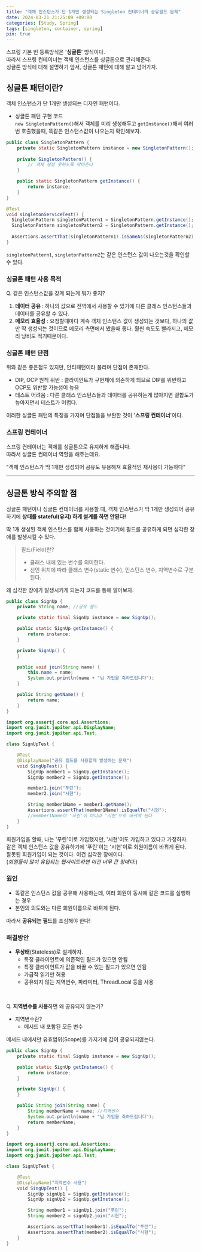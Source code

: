 ```yaml
---
title: "객체 인스턴스가 단 1개만 생성되는 Singleton 컨테이너의 공유필드 문제"
date: 2024-03-21 21:25:09 +09:00
categories: [Study, Spring]
tags: [singleton, container, spring]
pin: true
---
```


스프링 기본 빈 등록방식은 '**싱글톤**' 방식이다.   
따라서 스프링 컨테이너는 객체 인스턴스를 싱글톤으로 관리해준다.  
싱글톤 방식에 대해 설명하기 앞서, 싱글톤 패턴에 대해 알고 넘어가자.  

## 싱글톤 패턴이란?    

객체 인스턴스가 단 1개만 생성되는 디자인 패턴이다.   

- 싱글톤 패턴 구현 코드    
`new SingletonPattern()`해서 객체를 미리 생성해두고 `getInstance()`해서 여러번 호출했을때, 똑같은 인스턴스값이 나오는지 확인해보자.

```java
public class SingletonPattern {
    private static SingletonPattern instance = new SingletonPattern();
    
    private SingletonPattern() {
        // 객체 생성 못하도록 막아준다
    }

    public static SingletonPattern getInstance() {
        return instance;
    }
}
```

```java
@Test
void singletonServiceTest() {
  SingletonPattern singletonPattern1 = SingletonPattern.getInstance();
  SingletonPattern singletonPattern2 = SingletonPattern.getInstance();
  
  Assertions.assertThat(singletonPattern1).isSameAs(singletonPattern2);
}
```

`singletonPattern1`, `singletonPattern2`는 같은 인스턴스 값이 나오는것을 확인할 수 있다.  


### 싱글톤 패턴 사용 목적    

Q. 같은 인스턴스값을 갖게 되는게 뭐가 좋지?  
1) **데이터 공유** : 하나의 값으로 전역에서 사용할 수 있기에 다른 클래스 인스턴스들과 데이터를 공유할 수 있다.    
2) **메모리 효율성** : 요청할때마다 계속 객체 인스턴스 값이 생성되는 것보다, 하나의 값만 딱 생성되는 것이므로 메모리 측면에서 봤을때 좋다. 훨씬 속도도 빨라지고, 메모리 낭비도 적기때문이다.    


### 싱글톤 패턴 단점  

위와 같은 좋은점도 있지만, 안티패턴이라 불리며 단점이 존재한다.    

- DIP, OCP 원칙 위반 : 클라이언트가 구현체에 의존하게 되므로 DIP를 위반하고 OCP도 위반할 가능성이 높음  
- 테스트 어려움 : 다른 클래스 인스턴스들과 데이터를 공유하는게 많아지면 결합도가 높아지면서 테스트가 어렵다.  


이러한 싱글톤 패턴의 특징을 가지며 단점들을 보완한 것이 '**스프링 컨테이너**'이다.   

### 스프링 컨테이너    

스프링 컨테이너는 객체를 싱글톤으로 유지하게 해줍니다.   
따라서 싱글톤 컨테이너 역할을 해주는데요.  

"객체 인스턴스가 딱 1개만 생성되어 공유도 유용해져 효율적인 재사용이 가능하다"  

--------------------------------

## 싱글톤 방식 주의할 점  

싱글톤 패턴이나 싱글톤 컨테이너를 사용할 때, 객체 인스턴스가 딱 1개만 생성되어 공유하기에 **상태를 stateful(유지) 하게 설계를 하면 안된다!**  

딱 1개 생성된 객체 인스턴스를 함께 사용하는 것이기에 필드를 공유하게 되면 심각한 장애를 발생시킬 수 있다.  

> 필드(Field)란?  
> - 클래스 내에 있는 변수를 의미한다.   
> - 선언 위치에 따라 클래스 변수(static 변수), 인스턴스 변수, 지역변수로 구분된다.  


왜 심각한 장애가 발생시키게 되는지 코드를 통해 알아보자.   

```java
public class SignUp {
    private String name; //공유 필드

    private static final SignUp instance = new SignUp();

    public static SignUp getInstance() {
        return instance;
    }

    private SignUp() {
    }

    public void join(String name) {
        this.name = name;
        System.out.println(name + "님 가입을 축하드립니다");
    }

    public String getName() {
        return name;
    }
}
```

```java
import org.assertj.core.api.Assertions;
import org.junit.jupiter.api.DisplayName;
import org.junit.jupiter.api.Test;

class SignUpTest {

    @Test
    @DisplayName("공유 필드를 사용할때 발생하는 문제")
    void SingUpTest() {
        SignUp member1 = SignUp.getInstance();
        SignUp member2 = SignUp.getInstance();

        member1.join("푸린");
        member2.join("시현");

        String member1Name = member1.getName();
        Assertions.assertThat(member1Name).isEqualTo("시현");
        //member1Name이 '푸린'이 아니라 '시현'으로 바뀌게 된다
    }
}
```

회원가입을 할때, 나는 '푸린'이로 가입했지만, '시현'이도 가입하고 있다고 가정하자.  
같은 객체 인스턴스 값을 공유하기에 '푸린'이는 '시현'이로 회원이름이 바뀌게 된다.  
잘못된 회원가입이 되는 것이다. 이건 심각한 장애이다.     
(*회원들이 많이 유입되는 웹사이트라면 이건 너무 큰 장애다.*)


### 원인  
- 똑같은 인스턴스 값을 공유해 사용하는데, 여러 회원이 동시에 같은 코드를 실행하는 경우  
- 본인의 의도와는 다른 회원이름으로 바뀌게 된다.  

따라서 **공유되는 필드**를 조심해야 한다!  

### 해결방안  
- **무상태**(Stateless)로 설계하자.
  - 특정 클라이언트에 의존적인 필드가 있으면 안됨
  - 특정 클라이언트가 값을 바꿀 수 있는 필드가 있으면 안됨
  - 가급적 읽기만 허용
  - 공유되지 않는 지역변수, 파라미터, ThreadLocal 등을 사용

<br>

Q. **지역변수를 사용**하면 왜 공유되지 않는가?     
- 지역변수란?  
  - 메서드 내 포함된 모든 변수   

메서드 내에서만 유효범위(Scope)를 가지기에 값이 공유되지않는다.

```java
public class SignUp {
    private static final SignUp instance = new SignUp();

    public static SignUp getInstance() {
        return instance;
    }

    private SignUp() {
    }

    public String join(String name) {
        String memberName = name; //지역변수
        System.out.println(name + "님 가입을 축하드립니다");
        return memberName;
    }
}
```

```java
import org.assertj.core.api.Assertions;
import org.junit.jupiter.api.DisplayName;
import org.junit.jupiter.api.Test;

class SignUpTest {

    @Test
    @DisplayName("지역변수 사용")
    void SingUpTest() {
        SignUp signUp1 = SignUp.getInstance();
        SignUp signUp2 = SignUp.getInstance();

        String member1 = signUp1.join("푸린");
        String member2 = signUp2.join("시현");

        Assertions.assertThat(member1).isEqualTo("푸린");
        Assertions.assertThat(member2).isEqualTo("시현");
    }
}
```
